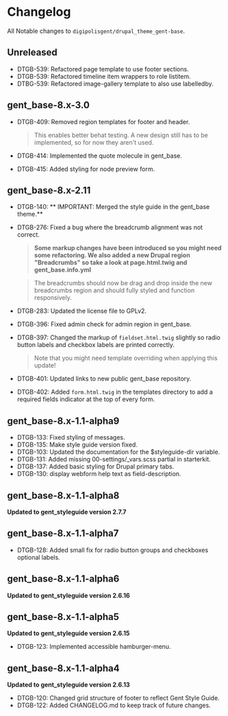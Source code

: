 # Changelog
All Notable changes to `digipolisgent/drupal_theme_gent-base`.

## Unreleased

* DTGB-539: Refactored page template to use footer sections.
* DTGB-539: Refactored timeline item wrappers to role listitem.
* DTBG-539: Refactored image-gallery template to also use labelledby.

## gent_base-8.x-3.0

* DTGB-409: Removed region templates for footer and header.

  > This enables better behat testing.
  > A new design still has to be implemented, so for now they aren't used.

* DTGB-414: Implemented the quote molecule in gent_base.
* DTGB-415: Added styling for node preview form.

## gent_base-8.x-2.11

* DTGB-140: ** IMPORTANT: Merged the style guide in the gent_base theme.**
* DTGB-276: Fixed a bug where the breadcrumb alignment was not correct.

  > **Some markup changes have been introduced so you might need some
    refactoring. We also added a new Drupal region "Breadcrumbs" so take
    a look at page.html.twig and gent_base.info.yml**

  > The breadcrumbs should now be drag and drop inside the new breadcrumbs
    region and should fully styled and function responsively.

* DTGB-283: Updated the license file to GPLv2.

* DTGB-396: Fixed admin check for admin region in gent_base.
* DTGB-397: Changed the markup of `fieldset.html.twig` slightly so radio
  button labels and checkbox labels are printed correctly.

  > Note that you might need template overriding when applying this update!
* DTGB-401: Updated links to new public gent_base repository.
* DTGB-402: Added `form.html.twig` in the templates directory to add a
  required fields indicator at the top of every form.


## gent_base-8.x-1.1-alpha9

* DTGB-133: Fixed styling of messages.
* DTGB-135: Make style guide version fixed.
* DTGB-103: Updated the documentation for the $styleguide-dir variable.
* DTGB-131: Added missing 00-settings/_vars.scss partial in starterkit.
* DTGB-137: Added basic styling for Drupal primary tabs.
* DTGB-130: display webform help text as field-description.

## gent_base-8.x-1.1-alpha8

**Updated to gent_styleguide version 2.7.7**

## gent_base-8.x-1.1-alpha7

* DTGB-128: Added small fix for radio button groups and checkboxes optional
  labels.

## gent_base-8.x-1.1-alpha6

**Updated to gent_styleguide version 2.6.16**

## gent_base-8.x-1.1-alpha5

**Updated to gent_styleguide version 2.6.15**

* DTGB-123: Implemented accessible hamburger-menu.

## gent_base-8.x-1.1-alpha4

**Updated to gent_styleguide version 2.6.13**

* DTGB-120: Changed grid structure of footer to reflect Gent Style Guide.
* DTGB-122: Added CHANGELOG.md to keep track of future changes.

